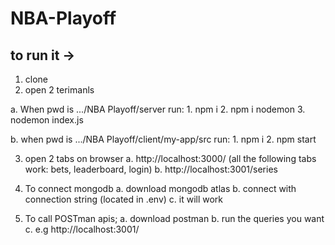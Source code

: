 # NBA-Playoff


## to run it -> 
1. clone
2. open 2 terimanls

  a. When pwd is .../NBA Playoff/server run:
    1. npm i
    2. npm i nodemon
    3. nodemon index.js
    
  b. when pwd is .../NBA Playoff/client/my-app/src run:
    1. npm i
    2. npm start
    
3. open 2 tabs on browser
  a. http://localhost:3000/ (all the following tabs work: bets, leaderboard, login)
  b. http://localhost:3001/series

4. To connect mongodb 
  a. download mongodb atlas 
  b. connect with connection string (located in .env)
  c. it will work
5. To call POSTman apis;
  a. download postman
  b. run the queries you want
  c. e.g http://localhost:3001/
